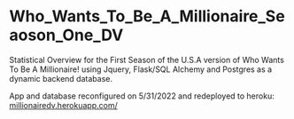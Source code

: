 # Who_Wants_To_Be_A_Millionaire_Seaoson_One_DV
Statistical Overview for the First Season of the U.S.A version of Who Wants To Be A Millionaire! using Jquery, Flask/SQL Alchemy and Postgres as a dynamic backend database.

App and database reconfigured on 5/31/2022 and redeployed to heroku: [millionairedv.herokuapp.com/](https://millionairedv.herokuapp.com/)
